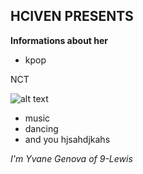 ## **HCIVEN PRESENTS**
**Informations about her**
- kpop

NCT

![alt text](https://user-images.githubusercontent.com/118234292/202878625-69ef20a4-18a6-47d0-a2e0-7341227130d4.png)
- music
- dancing
- and you hjsahdjkahs

*I'm Yvane Genova of 9-Lewis*
